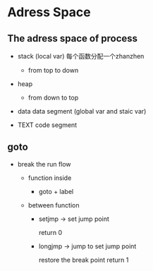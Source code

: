 # Adress Space

## The adress space of process

+ stack (local var) 每个函数分配一个zhanzhen

  + from top to down

+ heap

  + from down to top

+ data data segment (global var and staic var)

+ TEXT code segment

## goto

+ break the run flow

  + function inside
    + goto + label

  + between function

    + setjmp -> set jump point
	
      return 0

    + longjmp -> jump to set jump point

      restore the break point
      return 1
